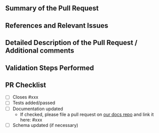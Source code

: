 ## Summary of the Pull Request

## References and Relevant Issues

## Detailed Description of the Pull Request / Additional comments

## Validation Steps Performed

## PR Checklist
- [ ] Closes #xxx
- [ ] Tests added/passed
- [ ] Documentation updated
   - If checked, please file a pull request on [our docs repo](https://github.com/MicrosoftDocs/terminal) and link it here: #xxx
- [ ] Schema updated (if necessary)
